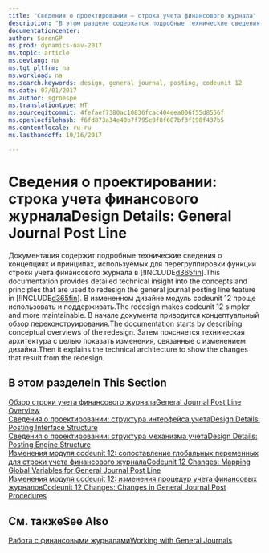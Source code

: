 ```yaml
---
title: "Сведения о проектировании — строка учета финансового журнала"
description: "В этом разделе содержатся подробные технические сведения о концепциях и принципах, используемых для перегруппировки функции строки учета финансового журнала в [!INCLUDE[d365fin](includes/d365fin_md.md)]."
documentationcenter: 
author: SorenGP
ms.prod: dynamics-nav-2017
ms.topic: article
ms.devlang: na
ms.tgt_pltfrm: na
ms.workload: na
ms.search.keywords: design, general journal, posting, codeunit 12
ms.date: 07/01/2017
ms.author: sgroespe
ms.translationtype: HT
ms.sourcegitcommit: 4fefaef7380ac10836fcac404eea006f55d8556f
ms.openlocfilehash: f6fd873a34e40b7f795c8f8f687bf3f198f437b5
ms.contentlocale: ru-ru
ms.lasthandoff: 10/16/2017

---
```

# <a name="design-details-general-journal-post-line"></a><span data-ttu-id="bbf3c-103">Сведения о проектировании: строка учета финансового журнала</span><span class="sxs-lookup"><span data-stu-id="bbf3c-103">Design Details: General Journal Post Line</span></span>
<span data-ttu-id="bbf3c-104">Документация содержит подробные технические сведения о концепциях и принципах, используемых для перегруппировки функции строки учета финансового журнала в [!INCLUDE[d365fin](includes/d365fin_md.md)].</span><span class="sxs-lookup"><span data-stu-id="bbf3c-104">This documentation provides detailed technical insight into the concepts and principles that are used to redesign the general journal posting line feature in [!INCLUDE[d365fin](includes/d365fin_md.md)].</span></span> <span data-ttu-id="bbf3c-105">В измененном дизайне модуль codeunit 12 проще использовать и поддерживать.</span><span class="sxs-lookup"><span data-stu-id="bbf3c-105">The redesign makes codeunit 12 simpler and more maintainable.</span></span> <span data-ttu-id="bbf3c-106">В начале документа приводится концептуальный обзор переконструирования.</span><span class="sxs-lookup"><span data-stu-id="bbf3c-106">The documentation starts by describing conceptual overviews of the redesign.</span></span> <span data-ttu-id="bbf3c-107">Затем поясняется техническая архитектура с целью показать изменения, связанные с изменением дизайна.</span><span class="sxs-lookup"><span data-stu-id="bbf3c-107">Then it explains the technical architecture to show the changes that result from the redesign.</span></span>  

## <a name="in-this-section"></a><span data-ttu-id="bbf3c-108">В этом разделе</span><span class="sxs-lookup"><span data-stu-id="bbf3c-108">In This Section</span></span>  
[<span data-ttu-id="bbf3c-109">Обзор строки учета финансового журнала</span><span class="sxs-lookup"><span data-stu-id="bbf3c-109">General Journal Post Line Overview</span></span>](design-details-general-journal-post-line-overview.md)  
[<span data-ttu-id="bbf3c-110">Сведения о проектировании: структура интерфейса учета</span><span class="sxs-lookup"><span data-stu-id="bbf3c-110">Design Details: Posting Interface Structure</span></span>](design-details-posting-interface-structure.md)  
[<span data-ttu-id="bbf3c-111">Сведения о проектировании: структура механизма учета</span><span class="sxs-lookup"><span data-stu-id="bbf3c-111">Design Details: Posting Engine Structure</span></span>](design-details-posting-engine-structure.md)  
[<span data-ttu-id="bbf3c-112">Изменения модуля codeunit 12: сопоставление глобальных переменных для строки учета финансового журнала</span><span class="sxs-lookup"><span data-stu-id="bbf3c-112">Codeunit 12 Changes: Mapping Global Variables for General Journal Post Line</span></span>](design-details-codeunit-12-changes-mapping-global-variables-for-general-journal-post-line.md)  
[<span data-ttu-id="bbf3c-113">Изменения модуля codeunit 12: изменения процедур учета финансовых журналов</span><span class="sxs-lookup"><span data-stu-id="bbf3c-113">Codeunit 12 Changes: Changes in General Journal Post Procedures</span></span>](design-details-codeunit-12-changes-changes-in-general-journal-post-procedures.md)  

## <a name="see-also"></a><span data-ttu-id="bbf3c-114">См. также</span><span class="sxs-lookup"><span data-stu-id="bbf3c-114">See Also</span></span>  
[<span data-ttu-id="bbf3c-115">Работа с финансовыми журналами</span><span class="sxs-lookup"><span data-stu-id="bbf3c-115">Working with General Journals</span></span>](ui-work-general-journals.md)

